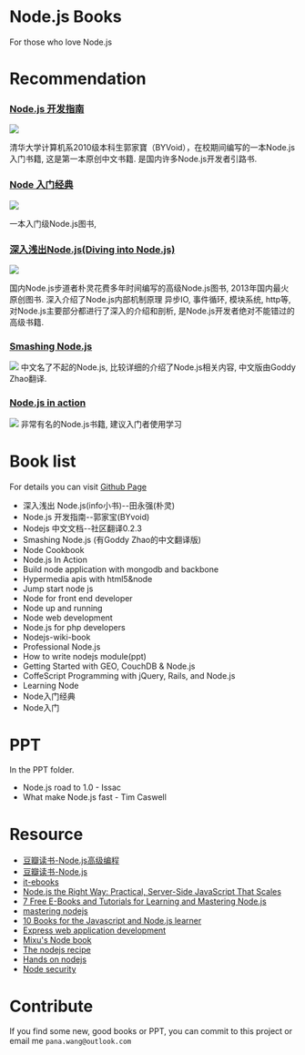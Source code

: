 Node.js Books
======
For those who love Node.js


# Recommendation

### [Node.js 开发指南](http://book.douban.com/subject/10789820/)
![](http://img5.douban.com/mpic/s10307479.jpg)

清华大学计算机系2010级本科生郭家寶（BYVoid），在校期间编写的一本Node.js入门书籍, 这是第一本原创中文书籍.
是国内许多Node.js开发者引路书.

### [Node 入门经典](http://book.douban.com/subject/23780706/)
![](http://img5.douban.com/mpic/s26588828.jpg)

一本入门级Node.js图书,

### [深入浅出Node.js(Diving into Node.js)](http://book.douban.com/subject/25768396/)
![](http://img5.douban.com/mpic/s27134708.jpg)

国内Node.js步道者朴灵花费多年时间编写的高级Node.js图书, 2013年国内最火原创图书. 深入介绍了Node.js内部机制原理
异步IO, 事件循环, 模块系统, http等, 对Node.js主要部分都进行了深入的介绍和剖析, 是Node.js开发者绝对不能错过的
高级书籍.

### [Smashing Node.js](http://book.douban.com/subject/25767596/)
![](http://img3.douban.com/mpic/s27132823.jpg)
中文名了不起的Node.js, 比较详细的介绍了Node.js相关内容, 中文版由Goddy Zhao翻译.

### [Node.js in action](http://book.douban.com/subject/6805117/)
![](http://img3.douban.com/mpic/s27194543.jpg)
非常有名的Node.js书籍, 建议入门者使用学习


# Book list
For details you can visit [Github Page](https://github.com/Pana/node-books)

* 深入浅出 Node.js(info小书)--田永强(朴灵)
* Node.js 开发指南--郭家宝(BYvoid)
* Nodejs 中文文档--社区翻译0.2.3
* Smashing Node.js (有Goddy Zhao的中文翻译版)
* Node Cookbook
* Node.js In Action
* Build node application with mongodb and backbone
* Hypermedia apis with html5&node
* Jump start node js
* Node for front end developer
* Node up and running
* Node web development
* Node.js for php developers
* Nodejs-wiki-book
* Professional Node.js
* How to write nodejs module(ppt)
* Getting Started with GEO, CouchDB & Node.js
* CoffeScript Programming with jQuery, Rails, and Node.js
* Learning Node
* Node入门经典
* Node入门

# PPT
In the PPT folder.

* Node.js road to 1.0 - Issac
* What make Node.js fast - Tim Caswell


# Resource

* [豆瓣读书-Node.js高级编程](http://book.douban.com/subject_search?search_text=Node.js%E9%AB%98%E7%BA%A7%E7%BC%96%E7%A8%8B&cat=1001)
* [豆瓣读书-Node.js](http://book.douban.com/subject_search?search_text=Node.js&cat=1001)
* [it-ebooks](http://it-ebooks.info/tag/node/)
* [Node.js the Right Way: Practical, Server-Side JavaScript That Scales](http://pragprog.com/book/jwnode/node-js-the-right-way)
* [7 Free E-Books and Tutorials for Learning and Mastering Node.js](http://readwrite.com/2011/04/02/6-free-e-books-on-nodejs#awesm=~orKnPZLac2dyXZ)
* [mastering nodejs](http://visionmedia.github.io/masteringnode/)
* [10 Books for the Javascript and Node.js learner](http://www.alolo.co/blog/2013/10/11/10-books-on-javascript)
* [Express web application development](http://expressjs-book.com/)
* [Mixu's Node book](http://book.mixu.net/node/)
* [The nodejs recipe](http://www.amazon.com/Node-js-Recipes-A-Problem-Solution-Approach/dp/1430260580/ref=sr_1_18?ie=UTF8&qid=1388627125&sr=8-18&keywords=nodejs)
* [Hands on nodejs](http://nodetuts.com/handson-nodejs-book.html)
* [Node security](http://www.packtpub.com/secure-your-node-applications-with-node-security/book)

# Contribute
If you find some new, good books or PPT, you can commit to this project or email me `pana.wang@outlook.com`
